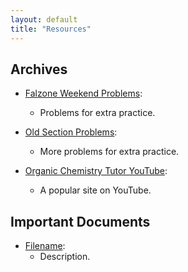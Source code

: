 ```yaml
---
layout: default
title: "Resources"
---
```


## Archives

- [Falzone Weekend Problems](https://drive.google.com/drive/folders/1J5uesutnPS9JarDP6ksoup3jgJ9-cGVn?usp=sharing):
    - Problems for extra practice.
 
- [Old Section Problems](https://drive.google.com/drive/folders/1koV-ses-0rAfkZpu8sRgrJ7XCA87DpyV?usp=drive_link):
    - More problems for extra practice.

- [Organic Chemistry Tutor YouTube](https://youtube.com/playlist?list=PL0o_zxa4K1BXP7TUO7656wg0uF1xYnwgm&si=oFmEqBKiwyETkeJB):
    - A popular site on YouTube.

## Important Documents

- [Filename](/FA25-Orgo-Greenberg/relative-path-name):
    - Description.
